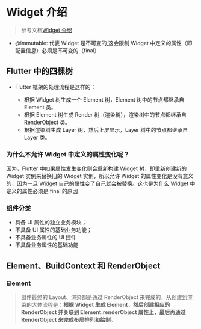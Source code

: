 # Widget 介绍

> 参考文档[Widget 介绍](https://book.flutterchina.club/chapter2/flutter_widget_intro.html#_2-2-1-widget-%E6%A6%82%E5%BF%B5)

-   @immutable: 代表 Widget 是不可变的,这会限制 Widget 中定义的属性（即配置信息）必须是不可变的（final）

## Flutter 中的四棵树

-   Flutter 框架的处理流程是这样的：

    -   根据 Widget 树生成一个 Element 树，Element 树中的节点都继承自 Element 类。
    -   根据 Element 树生成 Render 树（渲染树），渲染树中的节点都继承自 RenderObject 类。
    -   根据渲染树生成 Layer 树，然后上屏显示，Layer 树中的节点都继承自 Layer 类。

### 为什么不允许 Widget 中定义的属性变化呢？

因为，Flutter 中如果属性发生变化则会重新构建 Widget 树，即重新创建新的 Widget 实例来替换旧的 Widget 实例，所以允许 Widget 的属性变化是没有意义的，因为一旦 Widget 自己的属性变了自己就会被替换。这也是为什么 Widget 中定义的属性必须是 final 的原因

### 组件分类

-   具备 UI 属性的独立业务模块；
-   不具备 UI 属性的基础业务功能；
-   不具备业务属性的 UI 控件
-   不具备业务属性的基础功能

## Element、BuildContext 和 RenderObject

### Element

> 组件最终的 Layout、渲染都是通过 RenderObject 来完成的，从创建到渲染的大体流程是：**根据 Widget 生成 Element，然后创建相应的 RenderObject 并关联到 Element.renderObject 属性上，最后再通过 RenderObject 来完成布局排列和绘制**。
